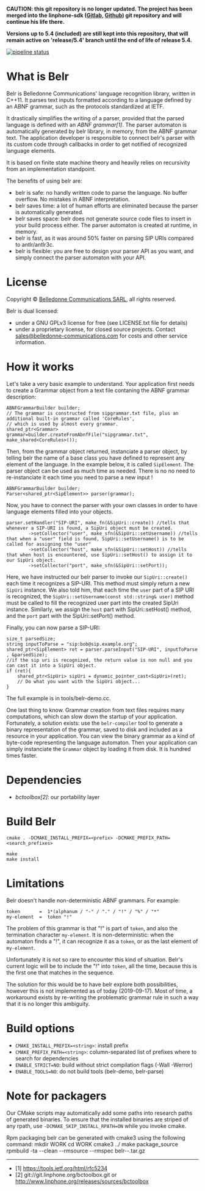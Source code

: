 **CAUTION: this git repository is no longer updated. The project has been merged into the linphone-sdk ([Gitlab](https://gitlab.linphone.org/BC/public/linphone-sdk), [Github](https://github.com/BelledonneCommunications/linphone-sdk)) git repository and will continue his life there.**

**Versions up to 5.4 (included) are still kept into this repository, that will remain active on 'release/5.4' branch until the end of life of release 5.4.**


[![pipeline status](https://gitlab.linphone.org/BC/public/belr/badges/master/pipeline.svg)](https://gitlab.linphone.org/BC/public/belr/commits/master)

What is Belr
============

Belr is Belledonne Communications' language recognition library, written in C++11.
It parses text inputs formatted according to a language defined by an ABNF grammar,
such as the protocols standardized at IETF.

It drastically simplifies the writing of a parser, provided that the parsed language is defined with an *ABNF grammar[1]*.
The parser automaton is automatically generated by belr library, in memory, from the ABNF grammar text.
The application developer is responsible to connect belr's parser with its custom code through callbacks in order to get
notified of recognized language elements.

It is based on finite state machine theory and heavily relies on recursivity from an implementation standpoint.

The benefits of using belr are:
- belr is safe: no handly written code to parse the language. No buffer overflow. No mistakes in ABNF interpretation.
- belr saves time: a lot of human efforts are eliminated because the parser is automatically generated.
- belr saves space: belr does not generate source code files to insert in your build process either. The parser automaton is created at runtime, in memory.
- belr is fast, as it was around 50% faster on parsing SIP URIs compared to antlr/antlr3c.
- belr is flexible: you are free to design your parser API as you want, and simply connect the parser automaton with your API.

License
=======

Copyright © [Belledonne Communications SARL](https://www.linphone.org), all rights reserved.

Belr is dual licensed:
- under a GNU GPLv3 license for free (see LICENSE.txt file for details)
- under a proprietary license, for closed source projects. Contact sales@belledonne-communications.com for costs and other service information.


How it works
============

Let's take a very basic example to understand.
Your application first needs to create a Grammar object from a text file contaning the ABNF grammar description:

```
ABNFGrammarBuilder builder;
// The grammar is constructed from sipgrammar.txt file, plus an additional built-in grammar called 'CoreRules',
// which is used by almost every grammar.
shared_ptr<Grammar> grammar=builder.createFromAbnfFile("sipgrammar.txt", make_shared<CoreRules>());
```

Then, from the grammar object returned, instanciate a parser object, by telling belr the name of a base class you have defined
to represent any element of the language. In the example below, it is called `SipElement`.
The parser object can be used as much time as needed. There is no no need to re-instanciate it each time you need to parse a new input !

```
ABNFGrammarBuilder builder;
Parser<shared_ptr<SipElement>> parser(grammar);
```

Now, you have to connect the parser with your own classes in order to have language elements filled into your objects.

```
parser.setHandler("SIP-URI", make_fn(&SipUri::create)) //tells that whenever a SIP-URI is found, a SipUri object must be created.
		->setCollector("user", make_sfn(&SipUri::setUsername)) //tells that when a "user" field is found, SipUri::setUsername() is to be called for assigning the "user"
		->setCollector("host", make_sfn(&SipUri::setHost)) //tells that when host is encountered, use SipUri::setHost() to assign it to our SipUri object.
		->setCollector("port", make_sfn(&SipUri::setPort));
```

Here, we have instructed our belr parser to invoke our `SipUri::create()` each time it recognizes a SIP-URI. This method must simply
return a new `SipUri` instance.
We also told him, that each time the `user` part of a SIP URI is recognized, the `SipUri::setUsername(const std::string& user)` method must be called
to fill the recognized user part into the created SipUri instance.
Similarly, we assign the `host` part with SipUri::setHost() method, and the `port` part with the SipUri::setPort() method.

Finally, you can now parse a SIP-URI: 

```
size_t parsedSize;
string inputToParse = "sip:bob@sip.example.org";
shared_ptr<SipElement> ret = parser.parseInput("SIP-URI", inputToParse , &parsedSize);
//if the sip uri is recognized, the return value is non null and you can cast it into a SipUri object.
if (ret){
	shared_ptr<SipUri> sipUri = dynamic_pointer_cast<SipUri>(ret);
	// Do what you want with the SipUri object...
}
```

The full example is in tools/belr-demo.cc.

One last thing to know. Grammar creation from text files requires many computations, which can slow down the startup of your application.
Fortunately, a solution exists: use the `belr-compiler` tool to generate a binary representation of the grammar, saved to disk and included 
as a resource in your application.
You can view the binary grammar as a kind of byte-code representing the language automaton.
Then your application can simply instanciate the `Grammar` object by loading it from disk. It is hundred times faster.

Dependencies
============

- *bctoolbox[2]*: our portability layer


Build Belr
==========

	cmake . -DCMAKE_INSTALL_PREFIX=<prefix> -DCMAKE_PREFIX_PATH=<search_prefixes>
	
	make
	make install


Limitations
===========

Belr doesn't handle non-deterministic ABNF grammars. For example:
```
token       =  1*(alphanum / "-" / "." / "!" / "%" / "*"
my-element  =  token "!" 
```
The problem of this grammar is that "!" is part of `token`, and also the termination character `my-element`.
It is non-deterministic: when the automaton finds a "!", it can recognize it as a `token`, or as the last 
element of `my-element`.

Unfortunately it is not so rare to encounter this kind of situation.
Belr's current logic will be to include the "!" into `token`, all the time, because this is the first one that matches in the sequence.

The solution for this would be to have belr explore both possibilities, however this is not implemented as of today (2019-09-17).
Most of time, a workaround exists by re-writing the problematic grammar rule in such a way that it is no longer this ambiguity.


Build options
=============

* `CMAKE_INSTALL_PREFIX=<string>`: install prefix
* `CMAKE_PREFIX_PATH=<string>`: column-separated list of prefixes where to search for dependencies
* `ENABLE_STRICT=NO`: build without strict compilation flags (-Wall -Werror)
* `ENABLE_TOOLS=NO`: do not build tools (belr-demo, belr-parse)


Note for packagers
==================

Our CMake scripts may automatically add some paths into research paths of generated binaries.
To ensure that the installed binaries are striped of any rpath, use `-DCMAKE_SKIP_INSTALL_RPATH=ON`
while you invoke cmake.

Rpm packaging
belr can be generated with cmake3 using the following command:
mkdir WORK
cd WORK
cmake3 ../
make package_source
rpmbuild -ta --clean --rmsource --rmspec belr-<version>-<release>.tar.gz



-----------------------

* [1] https://tools.ietf.org/html/rfc5234
* [2] git://git.linphone.org/bctoolbox.git or <http://www.linphone.org/releases/sources/bctoolbox>
